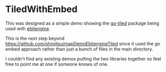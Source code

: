 # TiledWithEmbed
This was designed as a simple demo showing the [go-tiled](https://github.com/lafriks/go-tiled) package being used with [ebitengine](https://ebitengine.org/).

This is the next step beyond https://github.com/shinjitsu/mapDemoEbitengineTiled since it used the go embed approach rather than just a bunch of files in the main directory.

I couldn't find any existing demos putting the two libraries together so feel free to point me at one if someone knows of one.
